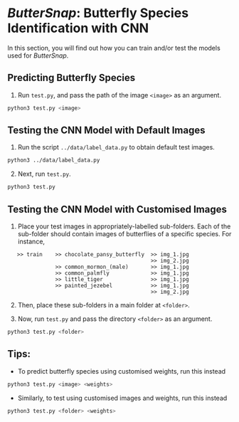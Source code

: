 # *ButterSnap*: Butterfly Species Identification with CNN

In this section, you will find out how you can train and/or test the models used for *ButterSnap*.

## Predicting Butterfly Species

1. Run `test.py`, and pass the path of the image `<image>` as an argument.
```sh
python3 test.py <image>
```

## Testing the CNN Model with Default Images

1. Run the script `../data/label_data.py` to obtain default test images.
```sh
python3 ../data/label_data.py
```

2. Next, run `test.py`.
```sh
python3 test.py
```

## Testing the CNN Model with Customised Images

1. Place your test images in appropriately-labelled sub-folders. Each of the sub-folder should contain images of
butterflies of a specific species. For instance, 
 ```
    >> train    >> chocolate_pansy_butterfly  >> img_1.jpg 
                                              >> img_2.jpg
                >> common_mormon_(male)       >> img_1.jpg  
                >> common_palmfly             >> img_1.jpg  
                >> little_tiger               >> img_1.jpg  
                >> painted_jezebel            >> img_1.jpg  
                                              >> img_2.jpg  
```

2. Then, place these sub-folders in a main folder at `<folder>`.

3. Now, run `test.py` and pass the directory `<folder>` as an argument.
```sh
python3 test.py <folder>
```

## Tips:

- To predict butterfly species using customised weights, run this instead
```sh
python3 test.py <image> <weights>
```

- Similarly, to test using customised images and weights, run this instead
```sh
python3 test.py <folder> <weights>
```